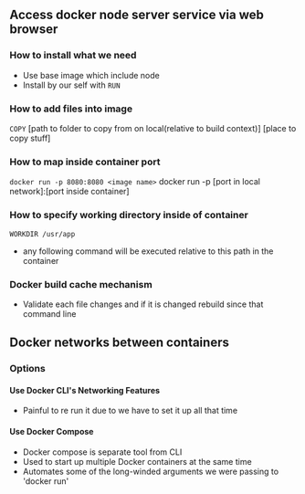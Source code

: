 ## Access docker node server service via web browser

### How to install what we need

- Use base image which include node
- Install by our self with `RUN`

### How to add files into image

`COPY` [path to folder to copy from on local(relative to build context)] [place to copy stuff]


### How to map inside container port

`docker run -p 8080:8080 <image name>`
docker run -p [port in local network]:[port inside container] <image name>


### How to specify working directory inside of container

`WORKDIR /usr/app`
- any following command will be executed relative to this path in the container


### **Docker build cache mechanism**

- Validate each file changes and if it is changed rebuild since that command line


## Docker networks between containers

### Options
#### Use Docker CLI's Networking Features
- Painful to re run it due to we have to set it up all that time
#### Use Docker Compose
- Docker compose is separate tool from CLI
- Used to start up multiple Docker containers at the same time
- Automates some of the long-winded arguments we were passing to 'docker run'